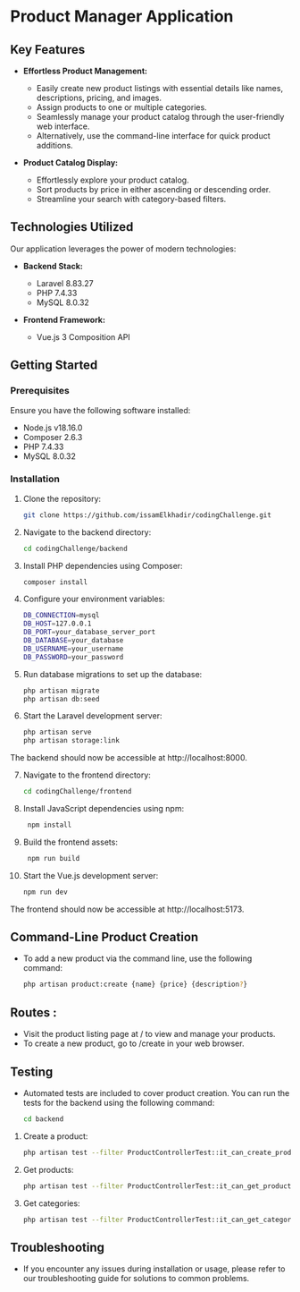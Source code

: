 # Product Manager Application

## Key Features

- **Effortless Product Management:**
  - Easily create new product listings with essential details like names, descriptions, pricing, and images.
  - Assign products to one or multiple categories.
  - Seamlessly manage your product catalog through the user-friendly web interface.
  - Alternatively, use the command-line interface for quick product additions.

- **Product Catalog Display:**
  - Effortlessly explore your product catalog.
  - Sort products by price in either ascending or descending order.
  - Streamline your search with category-based filters.

## Technologies Utilized

Our application leverages the power of modern technologies:

- **Backend Stack:**
  - Laravel 8.83.27
  - PHP 7.4.33
  - MySQL 8.0.32

- **Frontend Framework:**
  - Vue.js 3 Composition API

## Getting Started

### Prerequisites

Ensure you have the following software installed:

- Node.js v18.16.0
- Composer 2.6.3
- PHP 7.4.33
- MySQL 8.0.32

### Installation

1. Clone the repository:

   ```bash
   git clone https://github.com/issamElkhadir/codingChallenge.git
2. Navigate to the backend directory:
   ```bash
   cd codingChallenge/backend
3. Install PHP dependencies using Composer:
   ```bash
   composer install
5. Configure your environment variables:
    ```bash
    DB_CONNECTION=mysql
    DB_HOST=127.0.0.1
    DB_PORT=your_database_server_port
    DB_DATABASE=your_database
    DB_USERNAME=your_username
    DB_PASSWORD=your_password

6. Run database migrations to set up the database:
   ```bash
   php artisan migrate
   php artisan db:seed
7. Start the Laravel development server:
   ```bash
   php artisan serve
   php artisan storage:link


The backend should now be accessible at http://localhost:8000.

7. Navigate to the frontend directory:
   ```bash
   cd codingChallenge/frontend
8. Install JavaScript dependencies using npm:
   ```bash
    npm install
9. Build the frontend assets:
   ```bash
    npm run build
9. Start the Vue.js development server:
   ```bash
   npm run dev
The frontend should now be accessible at http://localhost:5173.

## Command-Line Product Creation
- To add a new product via the command line, use the following command:
   ```bash
   php artisan product:create {name} {price} {description?}
   
## Routes :
- Visit the product listing page at / to view and manage your products.
- To create a new product, go to /create in your web browser.


## Testing 

- Automated tests are included to cover product creation. You can run the tests for the backend using the   following command:
   ```bash
   cd backend
1. Create a product:
   ```bash
   php artisan test --filter ProductControllerTest::it_can_create_product
2. Get products:
   ```bash
   php artisan test --filter ProductControllerTest::it_can_get_products
3. Get categories:
   ```bash
   php artisan test --filter ProductControllerTest::it_can_get_categories

## Troubleshooting
- If you encounter any issues during installation or usage, please refer to our troubleshooting guide for solutions to common problems.